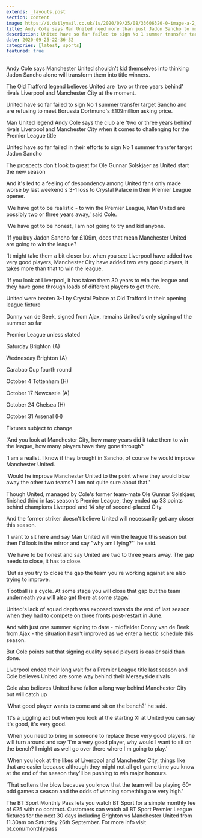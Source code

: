 ```yaml
---
extends: _layouts.post
section: content
image: https://i.dailymail.co.uk/1s/2020/09/25/08/33606320-0-image-a-2_1601017298076.jpg 
title: Andy Cole says Man United need more than just Jadon Sancho to mount Premier League title challenge 
description: United have so far failed to sign No 1 summer transfer target Sancho and are refusing to meet Borussia Dortmunds £109million asking price. And fans are starting to feel despondent about Uniteds prospects. 
date: 2020-09-25-22-36-32 
categories: [latest, sports] 
featured: true 
--- 
```

Andy Cole says Manchester United shouldn't kid themselves into thinking Jadon Sancho alone will transform them into title winners.

The Old Trafford legend believes United are 'two or three years behind' rivals Liverpool and Manchester City at the moment.

United have so far failed to sign No 1 summer transfer target Sancho and are refusing to meet Borussia Dortmund's £109million asking price.

Man United legend Andy Cole says the club are 'two or three years behind' rivals Liverpool and Manchester City when it comes to challenging for the Premier League title

United have so far failed in their efforts to sign No 1 summer transfer target Jadon Sancho 

The prospects don't look to great for Ole Gunnar Solskjaer as United start the new season

And it's led to a feeling of despondency among United fans only made worse by last weekend's 3-1 loss to Crystal Palace in their Premier League opener.

'We have got to be realistic - to win the Premier League, Man United are possibly two or three years away,' said Cole.

'We have got to be honest, I am not going to try and kid anyone.

'If you buy Jadon Sancho for £109m, does that mean Manchester United are going to win the league?

'It might take them a bit closer but when you see Liverpool have added two very good players, Manchester City have added two very good players, it takes more than that to win the league.

'If you look at Liverpool, it has taken them 30 years to win the league and they have gone through loads of different players to get there.

United were beaten 3-1 by Crystal Palace at Old Trafford in their opening league fixture

Donny van de Beek, signed from Ajax, remains United's only signing of the summer so far

Premier League unless stated

Saturday Brighton (A)

Wednesday Brighton (A)

Carabao Cup fourth round

October 4 Tottenham (H)

October 17 Newcastle (A)

October 24 Chelsea (H)

October 31 Arsenal (H)

Fixtures subject to change

'And you look at Manchester City, how many years did it take them to win the league, how many players have they gone through?

'I am a realist. I know if they brought in Sancho, of course he would improve Manchester United.

'Would he improve Manchester United to the point where they would blow away the other two teams? I am not quite sure about that.'

Though United, managed by Cole's former team-mate Ole Gunnar Solskjaer, finished third in last season's Premier League, they ended up 33 points behind champions Liverpool and 14 shy of second-placed City.

And the former striker doesn't believe United will necessarily get any closer this season.

'I want to sit here and say Man United will win the league this season but then I'd look in the mirror and say "why am I lying?"' he said.

'We have to be honest and say United are two to three years away. The gap needs to close, it has to close.

'But as you try to close the gap the team you're working against are also trying to improve.

'Football is a cycle. At some stage you will close that gap but the team underneath you will also get there at some stage.'

United's lack of squad depth was exposed towards the end of last season when they had to compete on three fronts post-restart in June.

And with just one summer signing to date - midfielder Donny van de Beek from Ajax - the situation hasn't improved as we enter a hectic schedule this season.

But Cole points out that signing quality squad players is easier said than done.

Liverpool ended their long wait for a Premier League title last season and Cole believes United are some way behind their Merseyside rivals

Cole also believes United have fallen a long way behind Manchester City but will catch up 

'What good player wants to come and sit on the bench?' he said.

'It's a juggling act but when you look at the starting XI at United you can say it's good, it's very good.

'When you need to bring in someone to replace those very good players, he will turn around and say 'I'm a very good player, why would I want to sit on the bench? I might as well go over there where I'm going to play.'

'When you look at the likes of Liverpool and Manchester City, things like that are easier because although they might not all get game time you know at the end of the season they'll be pushing to win major honours.

'That softens the blow because you know that the team will be playing 60-odd games a season and the odds of winning something are very high.'

The BT Sport Monthly Pass lets you watch BT Sport for a simple monthly fee of £25 with no contract. Customers can watch all BT Sport Premier League fixtures for the next 30 days including Brighton vs Manchester United from 11.30am on Saturday 26th September. For more info visit bt.com/monthlypass 

